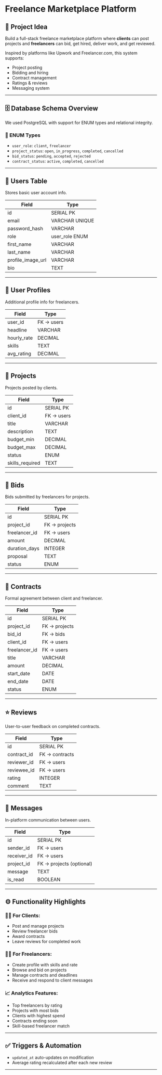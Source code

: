 # Freelance Marketplace Platform

## 🧠 Project Idea

Build a full-stack freelance marketplace platform where **clients** can post
projects and **freelancers** can bid, get hired, deliver work, and get reviewed.

Inspired by platforms like Upwork and Freelancer.com, this system supports:

- Project posting
- Bidding and hiring
- Contract management
- Ratings & reviews
- Messaging system

---

## 🗄️ Database Schema Overview

We used PostgreSQL with support for ENUM types and relational integrity.

### 🔹 ENUM Types

- `user_role`: `client`, `freelancer`
- `project_status`: `open`, `in_progress`, `completed`, `cancelled`
- `bid_status`: `pending`, `accepted`, `rejected`
- `contract_status`: `active`, `completed`, `cancelled`

---

## 👤 Users Table

Stores basic user account info.

| Field             | Type           |
| ----------------- | -------------- |
| id                | SERIAL PK      |
| email             | VARCHAR UNIQUE |
| password_hash     | VARCHAR        |
| role              | user_role ENUM |
| first_name        | VARCHAR        |
| last_name         | VARCHAR        |
| profile_image_url | VARCHAR        |
| bio               | TEXT           |

---

## 📄 User Profiles

Additional profile info for freelancers.

| Field       | Type       |
| ----------- | ---------- |
| user_id     | FK → users |
| headline    | VARCHAR    |
| hourly_rate | DECIMAL    |
| skills      | TEXT       |
| avg_rating  | DECIMAL    |

---

## 📁 Projects

Projects posted by clients.

| Field           | Type       |
| --------------- | ---------- |
| id              | SERIAL PK  |
| client_id       | FK → users |
| title           | VARCHAR    |
| description     | TEXT       |
| budget_min      | DECIMAL    |
| budget_max      | DECIMAL    |
| status          | ENUM       |
| skills_required | TEXT       |

---

## 💸 Bids

Bids submitted by freelancers for projects.

| Field         | Type          |
| ------------- | ------------- |
| id            | SERIAL PK     |
| project_id    | FK → projects |
| freelancer_id | FK → users    |
| amount        | DECIMAL       |
| duration_days | INTEGER       |
| proposal      | TEXT          |
| status        | ENUM          |

---

## 📜 Contracts

Formal agreement between client and freelancer.

| Field         | Type          |
| ------------- | ------------- |
| id            | SERIAL PK     |
| project_id    | FK → projects |
| bid_id        | FK → bids     |
| client_id     | FK → users    |
| freelancer_id | FK → users    |
| title         | VARCHAR       |
| amount        | DECIMAL       |
| start_date    | DATE          |
| end_date      | DATE          |
| status        | ENUM          |

---

## ⭐ Reviews

User-to-user feedback on completed contracts.

| Field       | Type           |
| ----------- | -------------- |
| id          | SERIAL PK      |
| contract_id | FK → contracts |
| reviewer_id | FK → users     |
| reviewee_id | FK → users     |
| rating      | INTEGER        |
| comment     | TEXT           |

---

## 💬 Messages

In-platform communication between users.

| Field       | Type                     |
| ----------- | ------------------------ |
| id          | SERIAL PK                |
| sender_id   | FK → users               |
| receiver_id | FK → users               |
| project_id  | FK → projects (optional) |
| message     | TEXT                     |
| is_read     | BOOLEAN                  |

---

## ⚙️ Functionality Highlights

### 👨‍💼 For Clients:

- Post and manage projects
- Review freelancer bids
- Award contracts
- Leave reviews for completed work

### 👩‍💻 For Freelancers:

- Create profile with skills and rate
- Browse and bid on projects
- Manage contracts and deadlines
- Receive and respond to client messages

### 📈 Analytics Features:

- Top freelancers by rating
- Projects with most bids
- Clients with highest spend
- Contracts ending soon
- Skill-based freelancer match

---

## ✅ Triggers & Automation

- `updated_at` auto-updates on modification
- Average rating recalculated after each new review

---
